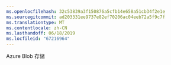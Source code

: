 ```yaml
---
ms.openlocfilehash: 32c53839a3f150876a5cfb14e658a51cb34f2e1e
ms.sourcegitcommit: ad203331ee9737e82ef70206ac04eeb72a5f9c7f
ms.translationtype: MT
ms.contentlocale: zh-CN
ms.lasthandoff: 06/18/2019
ms.locfileid: "67216964"
---
```

Azure Blob 存储